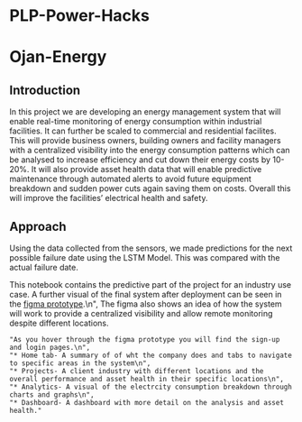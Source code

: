 # PLP-Power-Hacks

# Ojan-Energy
## Introduction
In this project we are developing an energy management system that will enable real-time monitoring of energy consumption within industrial facilities. It can further be scaled to commercial and residential facilites. This will provide business owners, building owners and facility managers with a centralized visibility into the energy consumption patterns which can be analysed to increase efficiency and cut down their energy costs by 10-20%. It will also provide asset health data that will enable predictive maintenance through automated alerts to avoid future equipment breakdown and sudden power cuts again saving them on costs. Overall this will improve the facilities’ electrical health and safety.

## Approach
Using the data collected from the sensors, we made predictions for the next possible failure date using the LSTM Model. This was compared with the actual failure date.

This notebook contains the predictive part of the project for an industry use case. A further visual of the final system after deployment can be seen in the [figma prototype](https://www.figma.com/proto/QpJJ4OQr0ApL1ooixlugsR/Ojan-Energy?type=design&node-id=158-7&t=et6yNNh4ssNhZtWE-1&scaling=min-zoom&page-id=0%3A1&starting-point-node-id=158%3A7&mode=design).\n",
    The figma also shows an idea of how the system will work to provide a centralized visibility and allow remote monitoring despite different locations.
    
    "As you hover through the figma prototype you will find the sign-up and login pages.\n",
    "* Home tab- A summary of of wht the company does and tabs to navigate to specific areas in the system\n",
    "* Projects- A client industry with different locations and the overall performance and asset health in their specific locations\n",
    "* Analytics- A visual of the electrcity consumption breakdown through charts and graphs\n",
    "* Dashboard- A dashboard with more detail on the analysis and asset health."
